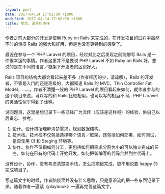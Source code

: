 ```yaml
---
layout: post
date: 2017-04-14 17:02:00 +1000
modified: 2017-04-14 17:02:00 +1000
title: 项目、语言和协作
---
```


作者之前大部分的开发是使用 Ruby on Rails 来完成的，在开发项目的过程中虽然不时的惊叹 Rails 的强大和好用，但是也没有更特别的感受了。

最近在参与一个 PHP Laravel 的项目，经过对比之后发现之前能够写 Rails 是一件很幸运的事情。作者这里并不是要说 PHP Laravel 不如 Ruby on Rails 好，想说的是在不同的语言／框架下开发者的区别好大。

Rails 项目的结构大都会看起来差不多（作者经历的少，请谅解），Rails 的开发者，不管是入门的还是高级的，大都知道 Rails 的 MVC，Thin Controller Fat Model，……。作者不清楚一般的 PHP Laravel 的项目看起来如何，就作者参与的这个项目来说，可以写的和 Rails 比较相似，也可以写的相当不同，PHP Laravel 的灵活性似乎得到了诠释。

说回题目，这里是想记录下一些已经广为流传（应该是这样吧）的经验，供自己以后备忘、参考。

1. 设计。设计包括理解清楚需求，规划数据结构。
2. 技术栈。技术栈不仅包括选择哪个语言／框架，还包括如何部署，如何测试，是否使用 CI 和 Staging 环境等。
3. 协作。协作不仅指如何分工，更包括如何把需求分割为小的可以独立完成的任务，如何在已有的代码上开始开发，如何把新编写的代码合并到主代码上。

没有设计，协作，没有考虑清楚技术栈，怎么把项目完成，更不用说要 happy 的完成项目了。

写这篇文字的时候，作者脑袋里并没有什么思路，只是意识流的把一些东西记录下来。随着作者一遍读《playbook》一遍再完善这篇文字。
